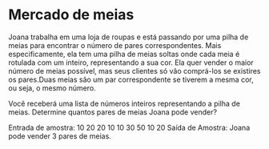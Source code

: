 # Mercado de meias

Joana trabalha em uma loja de roupas e está passando por uma pilha de meias para encontrar o número de pares correspondentes.
Mais especificamente, ela tem uma pilha de meias soltas onde cada meia é rotulada com um inteiro, representando a sua cor. Ela quer vender o maior número de meias possível, mas seus clientes só vão comprá-los se existires os pares.Duas meias são um par correspondente se tiverem a mesma cor, ou seja, o mesmo número.

Você receberá uma lista de números inteiros representando a pilha de meias. Determine quantos pares de meias Joana pode vender?



Entrada de amostra:
10 20 20 10 10 30 50 10 20
Saída de Amostra:
Joana pode vender 3 pares de meias.
